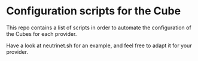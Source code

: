 # Configuration scripts for the Cube

This repo contains a list of scripts in order to automate the configuration of the Cubes for each provider.

Have a look at neutrinet.sh for an example, and feel free to adapt it for your provider.
